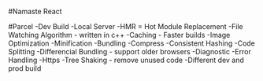 #Namaste React

#Parcel
-Dev Build
-Local Server
-HMR = Hot Module Replacement
-File Watching Algorithm - written in c++
-Caching - Faster builds
-Image Optimization
-Minification
-Bundling
-Compress
-Consistent Hashing
-Code Splitting
-Differencial Bundling - support older browsers
-Diagnostic
-Error Handling
-Https
-Tree Shaking - remove unused code
-Different dev and prod build
